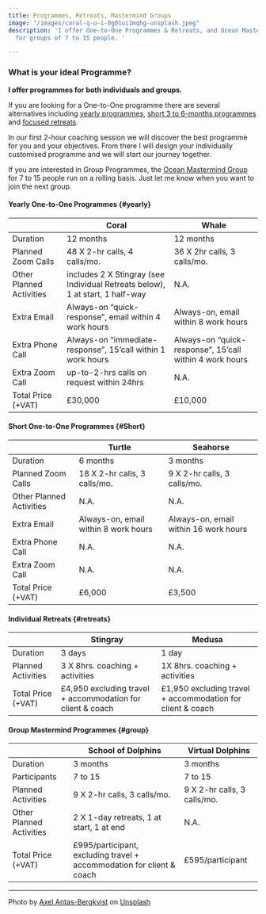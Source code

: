 ```yaml
---
title: Programmes, Retreats, Mastermind Groups
image: "/images/coral-q-u-i-0g01ui1mqhg-unsplash.jpeg"
description: 'I offer One-to-One Programmes & Retreats, and Ocean Mastermind programmes
  for groups of 7 to 15 people. '

---
```

### What is your ideal Programme?

**I offer programmes for both individuals and groups.**

If you are looking for a One-to-One programme there are several alternatives including [yearly programmes](#yearly), [short 3 to 6-months programmes](#short) and [focused retreats](#retreats).

In our first 2-hour coaching session we will discover the best programme for you and your objectives. From there I will design your individually customised programme and we will start our journey together.

If you are interested in Group Programmes, the [Ocean Mastermind Group](#group) for 7 to 15 people run on a rolling basis. Just let me know when you want to join the next group.

#### Yearly One-to-One Programmes {#yearly}

|  | Coral | Whale |
| --- | --- | --- |
| Duration | 12 months | 12 months |
| Planned Zoom Calls | 48 X 2-hr calls, 4 calls/mo. | 36 X 2hr calls, 3 calls/mo. |
| Other Planned Activities | includes 2 X Stingray (see Individual Retreats below), 1 at start, 1 half-way | N.A. |
| Extra Email | Always-on “quick- response”, email within 4 work hours | Always-on, email within 8 work hours |
| Extra Phone Call | Always-on “immediate- response”, 15’call within 1 work hours | Always-on “quick- response”, 15’call within 4 work hours |
| Extra Zoom Call | up-to-2-hrs calls on request within 24hrs | N.A. |
| Total Price (+VAT) | £30,000 | £10,000 |

#### Short One-to-One Programmes {#Short}

|  | Turtle | Seahorse |
| --- | --- | --- |
| Duration | 6 months | 3 months |
| Planned Zoom Calls | 18 X 2-hr calls, 3 calls/mo. | 9 X 2-hr calls, 3 calls/mo. |
| Other Planned Activities | N.A. | N.A. |
| Extra Email | Always-on, email within 8 work hours | Always-on, email within 16 work hours |
| Extra Phone Call | N.A. | N.A. |
| Extra Zoom Call | N.A. | N.A. |
| Total Price (+VAT) | £6,000 | £3,500 |

#### Individual Retreats {#retreats}

|  | Stingray | Medusa |
| --- | --- | --- |
| Duration | 3 days | 1 day |
| Planned Activities | 3 X 8hrs. coaching + activities | 1X 8hrs. coaching + activities |
| Total Price (+VAT) | £4,950 excluding travel + accommodation for client & coach | £1,950 excluding travel + accommodation for client & coach |

#### Group Mastermind Programmes {#group}

|  | School of Dolphins | Virtual Dolphins |
| --- | --- | --- |
| Duration | 3 months | 3 months |
| Participants | 7 to 15 | 7 to 15 |
| Planned Activities | 9 X 2-hr calls, 3 calls/mo. | 9 X 2-hr calls, 3 calls/mo. |
| Other Planned Activities | 2 X 1-day retreats, 1 at start, 1 at end | N.A. |
| Total Price (+VAT) | £995/participant, excluding travel + accommodation for client & coach | £595/participant |

***

Photo by [Axel Antas-Bergkvist](https://unsplash.com/@aabergkvist?utm_source=unsplash&utm_medium=referral&utm_content=creditCopyText) on [Unsplash](https://unsplash.com/?utm_source=unsplash&utm_medium=referral&utm_content=creditCopyText)
